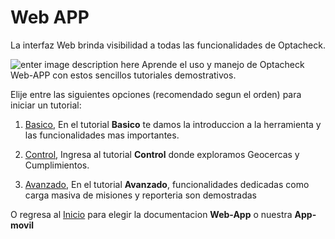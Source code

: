 
# Web APP

La interfaz Web brinda visibilidad a todas las funcionalidades de Optacheck. 

![enter image description here](https://hook-docs.s3.amazonaws.com/images/collage1.png)
Aprende el uso y manejo de Optacheck Web-APP con estos sencillos tutoriales demostrativos. 

Elije entre las siguientes opciones (recomendado segun el orden) para iniciar un tutorial:
 1. [Basico](/v1/web-app/basico/introduccion.html),  En el tutorial  **Basico** te damos la introduccion a la herramienta y las funcionalidades mas importantes. 

2. [Control](/v1/web-app/control/introduccion.html), Ingresa al tutorial **Control** donde exploramos Geocercas y Cumplimientos. 

3. [Avanzado](/v1/web-app/avanzado/introduccion.html), En el tutorial  **Avanzado**, funcionalidades dedicadas como carga masiva de misiones y reporteria son demostradas

O regresa al [Inicio](https://docs.optacheck.com/v1/) para elegir la documentacion **Web-App** o nuestra **App-movil**

<!--stackedit_data:
eyJoaXN0b3J5IjpbLTM4MTk5MzMyMywxNTgwODU1ODY1LDI1OD
g2OTM2MiwtOTU3NDQxODc4LC0xNjg4MzMxOTAsMTM1MDgyMzgy
NywtMTUxODM5NDIzMF19
-->